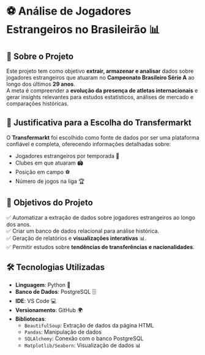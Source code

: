 # ⚽ Análise de Jogadores Estrangeiros no Brasileirão 📊

## 📌 Sobre o Projeto
Este projeto tem como objetivo **extrair, armazenar e analisar** dados sobre jogadores estrangeiros que atuaram no **Campeonato Brasileiro Série A** ao longo dos últimos **29 anos**.  
A meta é compreender a **evolução da presença de atletas internacionais** e gerar insights relevantes para estudos estatísticos, análises de mercado e comparações históricas.

## 🔎 Justificativa para a Escolha do Transfermarkt
O **Transfermarkt** foi escolhido como fonte de dados por ser uma plataforma confiável e completa, oferecendo informações detalhadas sobre:
- Jogadores estrangeiros por temporada 📅
- Clubes em que atuaram 🏟️
- Posição em campo ⚽
- Número de jogos na liga 🏆

## 🎯 Objetivos do Projeto
✅ Automatizar a extração de dados sobre jogadores estrangeiros ao longo dos anos.  
✅ Criar um banco de dados relacional para análise histórica.  
✅ Geração de relatórios e **visualizações interativas** 📊.  
✅ Permitir estudos sobre **tendências de transferências e nacionalidades**.  

## 🛠️ Tecnologias Utilizadas
- **Linguagem**: Python 🐍
- **Banco de Dados**: PostgreSQL 🗄️
- **IDE**: VS Code 💻
- **Versionamento**: GitHub 🌍
- **Bibliotecas**:
  - `BeautifulSoup`: Extração de dados da página HTML
  - `Pandas`: Manipulação de dados
  - `SQLAlchemy`: Conexão com o banco PostgreSQL
  - `Matplotlib/Seaborn`: Visualização de dados 📊


